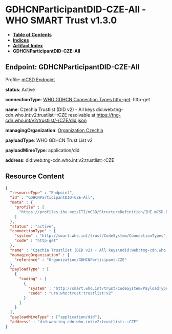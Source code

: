 # GDHCNParticipantDID-CZE-All - WHO SMART Trust v1.3.0

* [**Table of Contents**](toc.md)
* [**Indices**](indices.md)
* [**Artifact Index**](artifacts.md)
* **GDHCNParticipantDID-CZE-All**

## Endpoint: GDHCNParticipantDID-CZE-All

Profile: [mCSD Endpoint](https://profiles.ihe.net/ITI/mCSD/4.0.0/StructureDefinition-IHE.mCSD.Endpoint.html)

**status**: Active

**connectionType**: [WHO GDHCN Connection Types http-get](CodeSystem-ConnectionTypes.md#ConnectionTypes-http-get): http-get

**name**: Czechia Trustlist (DID v2) - All keys did:web:tng-cdn.who.int:v2:trustlist:-:CZE resolvable at https://tng-cdn.who.int/v2/trustlist/-/CZE/did.json

**managingOrganization**: [Organization Czechia](Organization-GDHCNParticipant-CZE.md)

**payloadType**: WHO GDHCN Trust List v2

**payloadMimeType**: application/did

**address**: did:web:tng-cdn.who.int:v2:trustlist:-:CZE



## Resource Content

```json
{
  "resourceType" : "Endpoint",
  "id" : "GDHCNParticipantDID-CZE-All",
  "meta" : {
    "profile" : [
      "https://profiles.ihe.net/ITI/mCSD/StructureDefinition/IHE.mCSD.Endpoint"
    ]
  },
  "status" : "active",
  "connectionType" : {
    "system" : "http://smart.who.int/trust/CodeSystem/ConnectionTypes",
    "code" : "http-get"
  },
  "name" : "Czechia Trustlist (DID v2) - All keys\ndid:web:tng-cdn.who.int:v2:trustlist:-:CZE\nresolvable at https://tng-cdn.who.int/v2/trustlist/-/CZE/did.json",
  "managingOrganization" : {
    "reference" : "Organization/GDHCNParticipant-CZE"
  },
  "payloadType" : [
    {
      "coding" : [
        {
          "system" : "http://smart.who.int/trust/CodeSystem/PayloadTypes",
          "code" : "urn:who:trust:trustlist:v2"
        }
      ]
    }
  ],
  "payloadMimeType" : ["application/did"],
  "address" : "did:web:tng-cdn.who.int:v2:trustlist:-:CZE"
}

```
